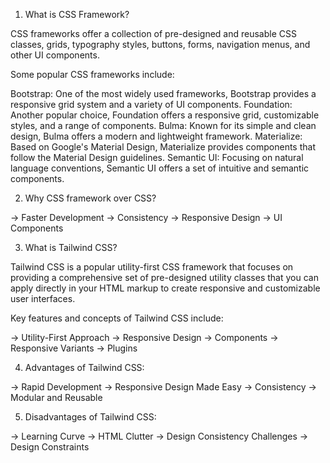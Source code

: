 1. What is CSS Framework?

CSS frameworks offer a collection of pre-designed and reusable CSS classes, grids, typography styles, buttons, forms, navigation menus, and other UI components. 

Some popular CSS frameworks include:

Bootstrap: One of the most widely used frameworks, Bootstrap provides a responsive grid system and a variety of UI components.
Foundation: Another popular choice, Foundation offers a responsive grid, customizable styles, and a range of components.
Bulma: Known for its simple and clean design, Bulma offers a modern and lightweight framework.
Materialize: Based on Google's Material Design, Materialize provides components that follow the Material Design guidelines.
Semantic UI: Focusing on natural language conventions, Semantic UI offers a set of intuitive and semantic components.

2. Why CSS framework over CSS?

-> Faster Development
-> Consistency
-> Responsive Design
-> UI Components

3. What is Tailwind CSS?

Tailwind CSS is a popular utility-first CSS framework that focuses on providing a comprehensive set of pre-designed utility classes that you can apply directly in your HTML markup to create responsive and customizable user interfaces.

Key features and concepts of Tailwind CSS include:

-> Utility-First Approach
-> Responsive Design
-> Components
-> Responsive Variants
-> Plugins

4. Advantages of Tailwind CSS:

-> Rapid Development
-> Responsive Design Made Easy
-> Consistency
-> Modular and Reusable

5. Disadvantages of Tailwind CSS:

-> Learning Curve
-> HTML Clutter
-> Design Consistency Challenges
-> Design Constraints
